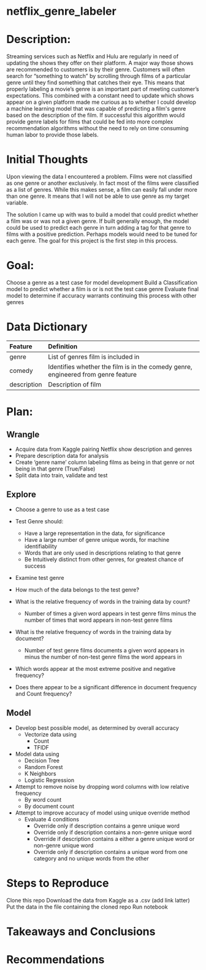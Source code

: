 # netflix_genre_labeler

# Description:

Streaming services such as Netflix and Hulu are regularly in need of updating the shows they offer on their platform. A major way those shows are recommended to customers is by their genre. Customers will often search for “something to watch” by scrolling through films of a particular genre until they find something that catches their eye. This means that properly labeling a movie’s genre is an important part of meeting customer’s expectations. This combined with a constant need to update which shows appear on a given platform made me curious as to whether I could develop a machine learning model that was capable of predicting a film's genre based on the description of the film. If successful this algorithm would provide genre labels for films that could be fed into more complex recommendation algorithms without the need to rely on time consuming human labor to provide those labels.

# Initial Thoughts
Upon viewing the data I encountered a problem. Films were not classified as one genre or another exclusively. In fact most of the films were classified as a list of genres. While this makes sense, a film can easily fall under more than one genre. It means that I will not be able to use genre as my target variable.

The solution I came up with was to build a model that could predict whether a film was or was not a given genre. If built generally enough, the model could be used to predict each genre in turn adding a tag for that genre to films with a positive prediction. Perhaps models would need to be tuned for each genre. The goal for this project is the first step in this process.

# Goal:

Choose a genre as a test case for model development
Build a Classification model to predict whether a film is or is not the test case genre
Evaluate final model to determine if accuracy warrants continuing this process with other genres 

# Data Dictionary
| Feature | Definition |
| :---------- | :------------- |
| genre   | List of genres film is included in |
| comedy | Identifies whether the film is in the comedy genre, engineered from genre feature |
| description | Description of film |

# Plan:

## Wrangle

* Acquire data from Kaggle pairing Netflix show description and genres
* Prepare description data for analysis
* Create ‘genre name’ column labeling films as being in that genre or not being in that genre (True/False)
* Split data into train, validate and test

## Explore

* Choose a genre to use as a test case

* Test Genre should:
    * Have a large representation in the data, for significance
    * Have a large number of genre unique words, for machine identifiability
    * Words that are only used in descriptions relating to that genre
    * Be Intuitively distinct from other genres, for greatest chance of success

* Examine test genre

* How much of the data belongs to the test genre?
* What is the relative frequency of words in the training data by count?
    * Number of times a given word appears in test genre films minus the number of times that word appears in non-test genre films
* What is the relative frequency of words in the training data by document?
    * Number of test genre films documents a given word appears in minus the number of non-test genre films the word appears in
* Which words appear at the most extreme positive and negative frequency?
* Does there appear to be a significant difference in document frequency and Count frequency?

## Model

* Develop best possible model, as determined by overall accuracy
    * Vectorize data using 
        * Count
        * TFIDF
* Model data using
    * Decision Tree
    * Random Forest
    * K Neighbors
    * Logistic Regression
* Attempt to remove noise by dropping word columns with low relative frequency
    * By word count
    * By document count
* Attempt to improve accuracy of model using unique override method
    * Evaluate 4 conditions
        * Override only if description contains a genre unique word
        * Override only if description contains a non-genre unique word
        * Override if description contains a either a genre unique word or non-genre unique word
        * Override only if description contains a unique word from one category and no unique words from the other


# Steps to Reproduce

Clone this repo
Download the data from Kaggle as a .csv (add link latter)
Put the data in the file containing the cloned repo
Run notebook


# Takeaways and Conclusions

# Recommendations
